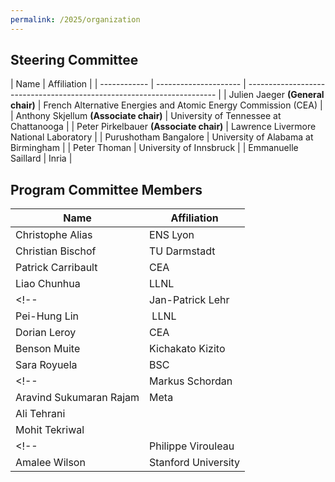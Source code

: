 ```yaml
---
permalink: /2025/organization
---
```


<p></p>
<p></p>

## Steering Committee





| Name                  | Affiliation                                                            |
| ------------ | --------------------- | ---------------------------------------------------------------------- |
| Julien Jaeger **(General chair)**       | French Alternative Energies and Atomic Energy Commission (CEA)         |
| Anthony Skjellum  **(Associate chair)**   | University of Tennessee at Chattanooga |
| Peter Pirkelbauer	**(Associate chair)** | Lawrence Livermore National Laboratory |
| Purushotham Bangalore | University of Alabama at Birmingham |
| Peter Thoman		| University of Innsbruck		|
| Emmanuelle Saillard | Inria                                                |



## Program Committee Members





| Name                    | Affiliation                       |
| ----------------------- | --------------------------------- |
| Christophe Alias        | ENS Lyon                          |
| Christian Bischof       | TU Darmstadt                      |
| Patrick Carribault      | CEA                               |
| Liao Chunhua 		      | LLNL				              |
<!-- | Jan-Patrick Lehr	      | AMD						          | -->
| Pei-Hung Lin	          | LLNL					          |
| Dorian Leroy            | CEA                               |
| Benson Muite	          | Kichakato Kizito				  |
| Sara Royuela            | BSC                               |
<!-- | Markus Schordan	      | Google					          |
| Aravind Sukumaran Rajam | Meta					          |
| Ali Tehrani             |                                   | -->
| Mohit Tekriwal          |                                   |
<!-- | Philippe Virouleau      | Inria                             | -->
| Amalee Wilson		      | Stanford University			      |

